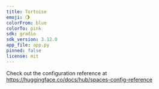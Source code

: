 ```yaml
---
title: Tortoise
emoji: 🌖
colorFrom: blue
colorTo: pink
sdk: gradio
sdk_version: 3.12.0
app_file: app.py
pinned: false
license: mit
---
```


Check out the configuration reference at https://huggingface.co/docs/hub/spaces-config-reference
